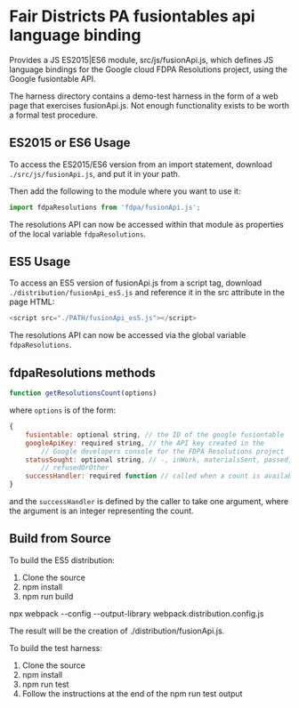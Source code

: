 # Fair Districts PA fusiontables api language binding

Provides a JS ES2015|ES6 module, src/js/fusionApi.js, which
defines JS language bindings for the
Google cloud FDPA Resolutions project,
using the Google fusiontable API.

The harness directory contains a demo-test harness in
the form of a web page that exercises fusionApi.js.
Not enough functionality exists to be worth a formal test procedure.

## ES2015 or ES6 Usage

To access the ES2015/ES6 version from an import statement,
download `./src/js/fusionApi.js`, and put it in your path.

Then add the following to the module where you want to use it:

```javascript
import fdpaResolutions from 'fdpa/fusionApi.js';
```

The resolutions API can now be accessed within that module
as properties of the local variable `fdpaResolutions`.

## ES5 Usage

To access an ES5 version of fusionApi.js from a script tag,
download `./distribution/fusionApi_es5.js` and reference it
in the src attribute in the page HTML:

```javascript
<script src="./PATH/fusionApi_es5.js"></script>
```

The resolutions API can now be accessed via the global variable
`fdpaResolutions`.

## fdpaResolutions methods

```javascript
function getResolutionsCount(options)
```
where `options` is of the form:
```javascript
{
    fusiontable: optional string, // the ID of the google fusiontable
    googleApiKey: required string, // the API key created in the
        // Google developers console for the FDPA Resolutions project
    statusSought: optional string, // -, inWork, materialsSent, passed, or
        // refusedOrOther
    successHandler: required function // called when a count is available
}
```
and the `successHandler` is defined by the caller to take one argument,
where the argument is an integer representing the count.

## Build from Source

To build the ES5 distribution:
1. Clone the source
2. npm install
3. npm run build

npx webpack --config --output-library webpack.distribution.config.js

The result will be the creation of ./distribution/fusionApi.js.

To build the test harness:
1. Clone the source
2. npm install
3. npm run test
4. Follow the instructions at the end of the npm run test output
